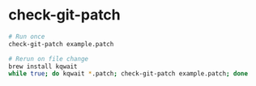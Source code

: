 # check-git-patch

```sh
# Run once
check-git-patch example.patch

# Rerun on file change
brew install kqwait
while true; do kqwait *.patch; check-git-patch example.patch; done
```
